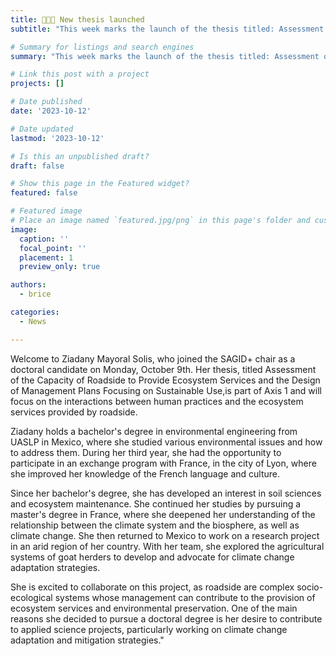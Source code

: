 ```yaml
---
title: 👩🏻‍🏫 New thesis launched
subtitle: "This week marks the launch of the thesis titled: Assessment of Ecosystem Services Provided by Roadside Areas."

# Summary for listings and search engines
summary: "This week marks the launch of the thesis titled: Assessment of Ecosystem Services Provided by Roadside Areas."

# Link this post with a project
projects: []

# Date published
date: '2023-10-12'

# Date updated
lastmod: '2023-10-12'

# Is this an unpublished draft?
draft: false

# Show this page in the Featured widget?
featured: false

# Featured image
# Place an image named `featured.jpg/png` in this page's folder and customize its options here.
image:
  caption: ''
  focal_point: ''
  placement: 1
  preview_only: true

authors:
  - brice

categories:
  - News

---
```


Welcome to Ziadany Mayoral Solis, who joined the SAGID+ chair as a doctoral candidate on Monday, October 9th. Her thesis, titled Assessment of the Capacity of Roadside to Provide Ecosystem Services and the Design of Management Plans Focusing on Sustainable Use,is part of Axis 1 and will focus on the interactions between human practices and the ecosystem services provided by roadside.

Ziadany holds a bachelor's degree in environmental engineering from UASLP in Mexico, where she studied various environmental issues and how to address them. During her third year, she had the opportunity to participate in an exchange program with France, in the city of Lyon, where she improved her knowledge of the French language and culture.

Since her bachelor's degree, she has developed an interest in soil sciences and ecosystem maintenance. She continued her studies by pursuing a master's degree in France, where she deepened her understanding of the relationship between the climate system and the biosphere, as well as climate change. She then returned to Mexico to work on a research project in an arid region of her country. With her team, she explored the agricultural systems of goat herders to develop and advocate for climate change adaptation strategies.

She is excited to collaborate on this project, as roadside are complex socio-ecological systems whose management can contribute to the provision of ecosystem services and environmental preservation. One of the main reasons she decided to pursue a doctoral degree is her desire to contribute to applied science projects, particularly working on climate change adaptation and mitigation strategies."